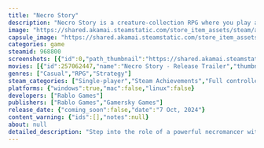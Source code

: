 ```yaml
---
title: "Necro Story"
description: "Necro Story is a creature-collection RPG where you play as a (kind of) evil necromancer more into undead shenanigans than saving the world! Command quirky minions, outsmart foes, and snag their souls to power up your team. Expect strategic combat, laughs, and plenty of mischief."
image: "https://shared.akamai.steamstatic.com/store_item_assets/steam/apps/968800/header.jpg?t=1732528048"
capsule_image: "https://shared.akamai.steamstatic.com/store_item_assets/steam/apps/968800/capsule_231x87.jpg?t=1732528048"
categories: game
steamid: 968800
screenshots: [{"id":0,"path_thumbnail":"https://shared.akamai.steamstatic.com/store_item_assets/steam/apps/968800/ss_d8d6d988d740ffe1610864d0e033d8554f43b619.600x338.jpg?t=1732528048","path_full":"https://shared.akamai.steamstatic.com/store_item_assets/steam/apps/968800/ss_d8d6d988d740ffe1610864d0e033d8554f43b619.1920x1080.jpg?t=1732528048"},{"id":1,"path_thumbnail":"https://shared.akamai.steamstatic.com/store_item_assets/steam/apps/968800/ss_f13190b49fab8b78dfd164c09ec2c7d9f0bca9ef.600x338.jpg?t=1732528048","path_full":"https://shared.akamai.steamstatic.com/store_item_assets/steam/apps/968800/ss_f13190b49fab8b78dfd164c09ec2c7d9f0bca9ef.1920x1080.jpg?t=1732528048"},{"id":2,"path_thumbnail":"https://shared.akamai.steamstatic.com/store_item_assets/steam/apps/968800/ss_12d4017e13435225e8e4ac02d7e2c11623a753e2.600x338.jpg?t=1732528048","path_full":"https://shared.akamai.steamstatic.com/store_item_assets/steam/apps/968800/ss_12d4017e13435225e8e4ac02d7e2c11623a753e2.1920x1080.jpg?t=1732528048"},{"id":3,"path_thumbnail":"https://shared.akamai.steamstatic.com/store_item_assets/steam/apps/968800/ss_24477af755ae43663c7b61b9a078d89cdc32ca0d.600x338.jpg?t=1732528048","path_full":"https://shared.akamai.steamstatic.com/store_item_assets/steam/apps/968800/ss_24477af755ae43663c7b61b9a078d89cdc32ca0d.1920x1080.jpg?t=1732528048"},{"id":4,"path_thumbnail":"https://shared.akamai.steamstatic.com/store_item_assets/steam/apps/968800/ss_a9dc33c023920f8e1eeb57c8e9a3aae6417902d5.600x338.jpg?t=1732528048","path_full":"https://shared.akamai.steamstatic.com/store_item_assets/steam/apps/968800/ss_a9dc33c023920f8e1eeb57c8e9a3aae6417902d5.1920x1080.jpg?t=1732528048"},{"id":5,"path_thumbnail":"https://shared.akamai.steamstatic.com/store_item_assets/steam/apps/968800/ss_1597c8bb637f375d36a79935e67d4969c24b095c.600x338.jpg?t=1732528048","path_full":"https://shared.akamai.steamstatic.com/store_item_assets/steam/apps/968800/ss_1597c8bb637f375d36a79935e67d4969c24b095c.1920x1080.jpg?t=1732528048"},{"id":6,"path_thumbnail":"https://shared.akamai.steamstatic.com/store_item_assets/steam/apps/968800/ss_89301ac576b48b64a9479937fa74578601d6164f.600x338.jpg?t=1732528048","path_full":"https://shared.akamai.steamstatic.com/store_item_assets/steam/apps/968800/ss_89301ac576b48b64a9479937fa74578601d6164f.1920x1080.jpg?t=1732528048"},{"id":7,"path_thumbnail":"https://shared.akamai.steamstatic.com/store_item_assets/steam/apps/968800/ss_7ee5801d8ec5695d390735fca3e27fd5252d1ef0.600x338.jpg?t=1732528048","path_full":"https://shared.akamai.steamstatic.com/store_item_assets/steam/apps/968800/ss_7ee5801d8ec5695d390735fca3e27fd5252d1ef0.1920x1080.jpg?t=1732528048"}]
movies: [{"id":257062447,"name":"Necro Story - Release Trailer","thumbnail":"https://shared.akamai.steamstatic.com/store_item_assets/steam/apps/257062447/b43e22d00ee853744b419210d98bafffad753454/movie_600x337.jpg?t=1728292526","webm":{"480":"http://video.akamai.steamstatic.com/store_trailers/257062447/movie480_vp9.webm?t=1728292526","max":"http://video.akamai.steamstatic.com/store_trailers/257062447/movie_max_vp9.webm?t=1728292526"},"mp4":{"480":"http://video.akamai.steamstatic.com/store_trailers/257062447/movie480.mp4?t=1728292526","max":"http://video.akamai.steamstatic.com/store_trailers/257062447/movie_max.mp4?t=1728292526"},"highlight":true},{"id":257026313,"name":"Demo Trailer","thumbnail":"https://shared.akamai.steamstatic.com/store_item_assets/steam/apps/257026313/movie.293x165.jpg?t=1728703731","webm":{"480":"http://video.akamai.steamstatic.com/store_trailers/257026313/movie480_vp9.webm?t=1728703731","max":"http://video.akamai.steamstatic.com/store_trailers/257026313/movie_max_vp9.webm?t=1728703731"},"mp4":{"480":"http://video.akamai.steamstatic.com/store_trailers/257026313/movie480.mp4?t=1728703731","max":"http://video.akamai.steamstatic.com/store_trailers/257026313/movie_max.mp4?t=1728703731"},"highlight":true}]
genres: ["Casual","RPG","Strategy"]
steam_categories: ["Single-player","Steam Achievements","Full controller support","Steam Cloud","Family Sharing"]
platforms: {"windows":true,"mac":false,"linux":false}
developers: ["Rablo Games"]
publishers: ["Rablo Games","Gamersky Games"]
release_date: {"coming_soon":false,"date":"7 Oct, 2024"}
content_warning: {"ids":[],"notes":null}
about: null
detailed_description: "Step into the role of a powerful necromancer with a hint of mischief, guided by the ghost of a cheeky white mage. Necro Story is a light-hearted Monster Capture RPG where you’ll delve into the afterlife to save humanity from impending doom. Embrace your dark side and embark on an adventure filled with quirky characters, strategic battles, and plenty of undead antics.<br><br><img class=\"bb_img\" src=\"https://shared.akamai.steamstatic.com/store_item_assets/steam/apps/968800/extras/NS_Steam_gif5.gif?t=1732528048\" /><h2 class=\"bb_tag\"><strong>Features</strong></h2><br><ul class=\"bb_ul\"><li>Master Over 20 Necromancy Spells: Explore 5 magical schools—Affliction, Darkness, Life Drain, Summoning, and Dark Pacts. Each spell comes with its own skill tree, allowing you to customize and perfect your necromantic abilities.<br></li><li>Capture &amp; Command Souls: Don’t let your enemies slip away! Capture their souls, transform them into formidable allies, and strengthen your undead army.</li></ul><br><img class=\"bb_img\" src=\"https://shared.akamai.steamstatic.com/store_item_assets/steam/apps/968800/extras/necroStory_skilltree02_20fps_518px.gif?t=1732528048\" /><br><br><ul class=\"bb_ul\"><li>Strategic Team Management: Choose your companions wisely, equip them with powerful gear, and manage their skills to maximize their potential. Transform into powerful demons or summon zombies and skeletons to enhance your squad and lead them to victory.<br></li><li>Whimsical Storyline: Enjoy a unique blend of dark fantasy and humor as you navigate through a heartfelt narrative with plenty of witty banter and unexpected twists.</li></ul><br><img class=\"bb_img\" src=\"https://shared.akamai.steamstatic.com/store_item_assets/steam/apps/968800/extras/Necro_Story_Steam_gif_2b.gif?t=1732528048\" /><br><br><ul class=\"bb_ul\"><li>Unlock Hidden Secrets - Pay close attention to your surroundings, as the game is full of hidden paths you can unlock throuh puzzles to gain access to unique equipment &amp; items.</li></ul><br><img class=\"bb_img\" src=\"https://shared.akamai.steamstatic.com/store_item_assets/steam/apps/968800/extras/Necro_Story_Steam_gif_4a.gif?t=1732528048\" />"
---
```


